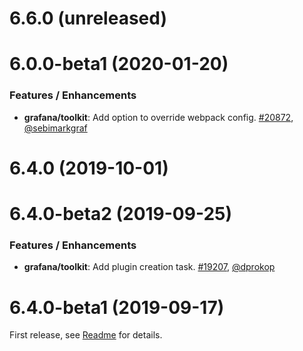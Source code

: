 # 6.6.0 (unreleased)

# 6.0.0-beta1 (2020-01-20)

### Features / Enhancements
* **grafana/toolkit**: Add option to override webpack config. [#20872](https://github.com/grafana/grafana/pull/20872), [@sebimarkgraf](https://github.com/sebimarkgraf)

# 6.4.0 (2019-10-01)

# 6.4.0-beta2 (2019-09-25)

### Features / Enhancements
* **grafana/toolkit**: Add plugin creation task. [#19207](https://github.com/grafana/grafana/pull/19207), [@dprokop](https://github.com/dprokop)

# 6.4.0-beta1 (2019-09-17)
First release, see [Readme](https://github.com/grafana/grafana/blob/v6.4.0-beta1/packages/grafana-toolkit/README.md) for details.
